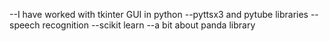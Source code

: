--I have worked with tkinter GUI in python
--pyttsx3 and pytube libraries
--speech recognition
--scikit learn
--a bit about panda library
